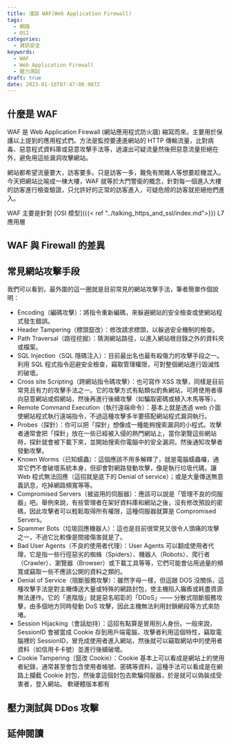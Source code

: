 ```yaml
---
title: 淺談 WAF(Web Application Firewall)
tags:
  - 網路
  - OSI
categories:
  - 資訊安全
keywords:
  - WAF
  - Web Application Firewall
  - 壓力測試
draft: true
date: 2023-01-16T07:47:08.907Z
---
```




<!--more-->

## 什麼是 WAF

WAF 是 Web Application Firewall (網站應用程式防火牆) 縮寫而來。主要用於保護以上提到的應用程式們。方法是監控要連進網站的 HTTP 傳輸流量，比對病毒、惡意程式資料庫或惡意攻擊手法等，過濾出可疑流量然後把惡意流量拒絕在外，避免用這些漏洞攻擊網站。

網站都希望流量要大，訪客要多。只是訪客一多，難免有閒雜人等想要趁機混入。今天把網站比喻成一棟大樓，WAF 就等於大門警衛的概念，針對每一個進入大樓的訪客進行檢查驗證，只允許好的正常的訪客進入，可疑危險的訪客就拒絕他們進入。

WAF 主要是針對 [OSI 模型]({{< ref "../talking_https_and_ssl/index.md">}}) L7 應用層

## WAF 與 Firewall 的差異

## 常見網站攻擊手段

我們可以看到，最外圍的這一圈就是目前常見的網站攻擊手法，筆者簡單作個說明：

- Encoding（編碼攻擊）：將指令重新編碼，來躲避網站的安全檢查或使網站程式發生錯誤。
- Header Tampering（標頭竄改）：修改請求標頭，以躲過安全機制的檢查。
- Path Traversal（路徑挖掘）：猜測網站路徑，以進入網站根目錄之外的資料夾或檔案。
- SQL Injection（SQL 隱碼注入）：目前最出名也最有殺傷力的攻擊手段之一。利用 SQL 程式指令迴避安全檢查，竊取管理權限，可對整個網站進行毀滅性的破壞。
- Cross site Scripting（跨網站指令碼攻擊）：也可寫作 XSS 攻擊，同樣是目前常見且有力的攻擊手法之一。它的攻擊方式有點類似釣魚網站，可將使用者導向惡意網站或假網站，然後再進行後續攻擊（如騙取密碼或植入木馬等等）。
- Remote Command Execution（執行遠端命令）：基本上就是透過 web 介面使網站程式執行遠端指令，不過這種攻擊多半要搭配網站程式漏洞執行。
- Probes（探針）：你可以把「探針」想像成一種能夠搜索漏洞的小程式。攻擊者通常會把「探針」放在一些已經被入侵的熱門網站上，當你瀏覽這些網站時，探針就會被下載下來，並開始搜索你電腦中的安全漏洞，然後通知攻擊者發動攻擊。
- Known Worms（已知蠕蟲）：這個應該不用多解釋了，就是電腦蠕蟲囉，通常它們不會破壞系統本身，但卻會對網路發動攻擊，像是執行垃圾代碼，讓 Web 程式無法回應（這招就是底下的 Denial of service）；或是大量傳送無意義訊息，吃掉網路頻寬等等。
- Compromised Servers（被盜用的伺服器）：應該可以說是「管理不良的伺服器」吧。舉例來說，有些管理者在架好資料庫和網站之後，沒有修改預設的密碼，因此攻擊者可以輕鬆取得所有權限，這種伺服器就算是 Compromised Servers。
- Spammer Bots（垃圾回應機器人）：這也是目前很常見又很令人頭痛的攻擊之一，不過它比較像是間接傷害就是了。
- Bad User Agents（不良的使用者代理）：User Agents 可以翻成使用者代理，它是指一些行徑惡劣的蜘蛛（Spiders）、機器人（Robots）、爬行者（Crawler）、瀏覽器（Browser）或下載工具等等，它們可能會佔用過量的頻寬或竊取一些不應該公開的資料之類的。
- Denial of Service（阻斷服務攻擊）：雖然字母一樣，但這跟 DOS 沒關係，這種攻擊手法是對主機傳送大量或特殊的網路封包，使主機陷入癱瘓或耗盡資源無法運作。它的「進階版」就是惡名昭彰的「DDoS」—— 分散式阻斷服務攻擊，由多個地方同時發動 DoS 攻擊，因此主機無法利用封鎖網段等方式來防堵。
- Session Hijacking（會話劫持）：這招有點算是冒用別人身份。一般來說，SessionID 會被當成 Cookie 存到用戶端電腦，攻擊者利用這個特性，竊取電腦裡的 SessionID，冒充成使用者進入網站，然後就可以竊取網站中的使用者資料（如信用卡卡號）並進行後續破壞。
- Cookie Tampering（竄改 Cookie）：Cookie 基本上可以看成是網站上的使用者紀錄，通常甚至會包含使用者帳號、密碼等資料，這種手法可以看成是在網路上攔截 Cookie 封包，然後拿這個封包去欺騙伺服器，於是就可以偽裝成受害者，登入網站。
軟硬體版本都有



## 壓力測試與 DDos 攻擊

## 延伸閱讀
